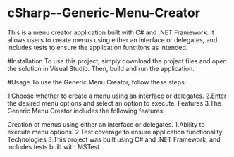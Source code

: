 # cSharp--Generic-Menu-Creator

This is a menu creator application built with C# and .NET Framework. It allows users to create menus using either an interface or delegates, and includes tests to ensure the application functions as intended.

#Installation
To use this project, simply download the project files and open the solution in Visual Studio. Then, build and run the application.

#Usage
To use the Generic Menu Creator, follow these steps:

1.Choose whether to create a menu using an interface or delegates.
2.Enter the desired menu options and select an option to execute.
Features
3.The Generic Menu Creator includes the following features:

Creation of menus using either an interface or delegates.
1.Ability to execute menu options.
2.Test coverage to ensure application functionality.
Technologies
3.This project was built using C# and .NET Framework, and includes tests built with MSTest.
